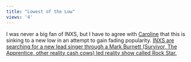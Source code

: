 ```yaml
---
title: "Lowest of the Low"
views: '4'
---
```

<p>I was never a big fan of INXS, but I have to agree with <a href="https://www.prolific.org/">Caroline</a> that this is sinking to a new low in an attempt to gain fading popularity.  <a href="https://edition.cnn.com/2004/SHOWBIZ/TV/06/15/music.inxs.reut/index.html">INXS are searching for a new lead singer through a Mark Burnett (Survivor, The Apprentice, other reality cash cows) led reality show called Rock Star.</a></p>
